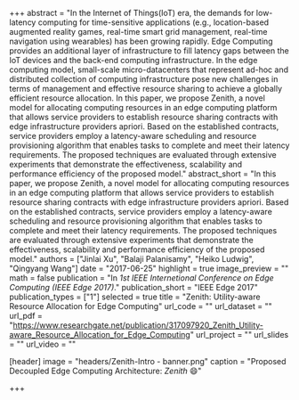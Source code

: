 +++
abstract = "In the Internet of Things(IoT) era, the demands for low-latency computing for time-sensitive applications (e.g., location-based augmented reality games, real-time smart grid management, real-time navigation using wearables) has been growing rapidly. Edge Computing provides an additional layer of infrastructure to fill latency gaps between the IoT devices and the back-end computing infrastructure. In the edge computing model, small-scale micro-datacenters that represent ad-hoc and distributed collection of computing infrastructure pose new challenges in terms of management and effective resource sharing to achieve a globally efficient resource allocation. In this paper, we propose Zenith, a novel model for allocating computing resources in an edge computing platform that allows service providers to establish resource sharing contracts with edge infrastructure providers apriori. Based on the established contracts, service providers employ a latency-aware scheduling and resource provisioning algorithm that enables tasks to complete and meet their latency requirements. The proposed techniques are evaluated through extensive experiments that demonstrate the effectiveness, scalability and performance efficiency of the proposed model."
abstract_short = "In this paper, we propose Zenith, a novel model for allocating computing resources in an edge computing platform that allows service providers to establish resource sharing contracts with edge infrastructure providers apriori. Based on the established contracts, service providers employ a latency-aware scheduling and resource provisioning algorithm that enables tasks to complete and meet their latency requirements. The proposed techniques are evaluated through extensive experiments that demonstrate the effectiveness, scalability and performance efficiency of the proposed model."
authors = ["Jinlai Xu", "Balaji Palanisamy", "Heiko Ludwig", "Qingyang Wang"]
date = "2017-06-25"
highlight = true
image_preview = ""
math = false
publication = "In *1st IEEE Internetional Conference on Edge Computing (IEEE Edge 2017)*."
publication_short = "IEEE Edge 2017"
publication_types = ["1"]
selected = true
title = "Zenith: Utility-aware Resource Allocation for Edge Computing"
url_code = ""
url_dataset = ""
url_pdf = "https://www.researchgate.net/publication/317097920_Zenith_Utility-aware_Resource_Allocation_for_Edge_Computing"
url_project = ""
url_slides = ""
url_video = ""

[header]
image = "headers/Zenith-Intro - banner.png"
caption = "Proposed Decoupled Edge Computing Architecture: *Zenith* :smile:"

+++


